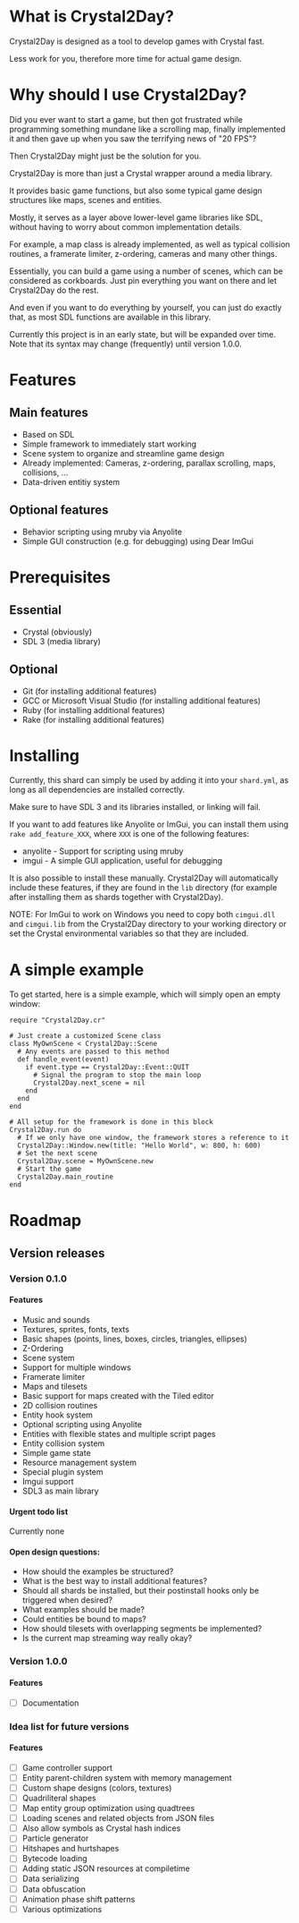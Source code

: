 # What is Crystal2Day?

Crystal2Day is designed as a tool to develop games with Crystal fast.

Less work for you, therefore more time for actual game design.

# Why should I use Crystal2Day?

Did you ever want to start a game, but then got frustrated while programming something
mundane like a scrolling map, finally implemented it and then gave up when you saw the
terrifying news of "20 FPS"?

Then Crystal2Day might just be the solution for you.

Crystal2Day is more than just a Crystal wrapper around a media library. 

It provides basic game functions, but also some typical game design structures like
maps, scenes and entities.

Mostly, it serves as a layer above lower-level game libraries like SDL, without
having to worry about common implementation details.

For example, a map class is already implemented, as well as typical collision routines,
a framerate limiter, z-ordering, cameras and many other things.

Essentially, you can build a game using a number of scenes, which can be considered
as corkboards. Just pin everything you want on there and let Crystal2Day do the rest.

And even if you want to do everything by yourself, you can just do exactly that, as
most SDL functions are available in this library.

Currently this project is in an early state, but will be expanded over time.
Note that its syntax may change (frequently) until version 1.0.0.

# Features

## Main features

* Based on SDL
* Simple framework to immediately start working
* Scene system to organize and streamline game design
* Already implemented: Cameras, z-ordering, parallax scrolling, maps, collisions, ...
* Data-driven entitiy system

## Optional features

* Behavior scripting using mruby via Anyolite
* Simple GUI construction (e.g. for debugging) using Dear ImGui

# Prerequisites

## Essential

* Crystal (obviously)
* SDL 3 (media library)

## Optional

* Git (for installing additional features)
* GCC or Microsoft Visual Studio (for installing additional features)
* Ruby (for installing additional features)
* Rake (for installing additional features)

# Installing

Currently, this shard can simply be used by adding it into your `shard.yml`,
as long as all dependencies are installed correctly.

Make sure to have SDL 3 and its libraries installed, or linking will fail.

If you want to add features like Anyolite or ImGui,
you can install them using `rake add_feature_XXX`, where `XXX` is one of the
following features:

* anyolite - Support for scripting using mruby
* imgui - A simple GUI application, useful for debugging

It is also possible to install these manually. Crystal2Day will automatically
include these features, if they are found in the `lib` directory (for example
after installing them as shards together with Crystal2Day).

NOTE: For ImGui to work on Windows you need to copy both
`cimgui.dll` and `cimgui.lib` from the Crystal2Day directory to your working directory or set the Crystal
environmental variables so that they are included.

# A simple example

To get started, here is a simple example, which will simply open an empty window:

```crystal
require "Crystal2Day.cr"

# Just create a customized Scene class
class MyOwnScene < Crystal2Day::Scene
  # Any events are passed to this method
  def handle_event(event)
    if event.type == Crystal2Day::Event::QUIT
      # Signal the program to stop the main loop
      Crystal2Day.next_scene = nil
    end
  end
end

# All setup for the framework is done in this block
Crystal2Day.run do
  # If we only have one window, the framework stores a reference to it
  Crystal2Day::Window.new(title: "Hello World", w: 800, h: 600)
  # Set the next scene
  Crystal2Day.scene = MyOwnScene.new
  # Start the game
  Crystal2Day.main_routine
end
```

# Roadmap

## Version releases

### Version 0.1.0

#### Features

* Music and sounds
* Textures, sprites, fonts, texts
* Basic shapes (points, lines, boxes, circles, triangles, ellipses)
* Z-Ordering
* Scene system
* Support for multiple windows
* Framerate limiter
* Maps and tilesets
* Basic support for maps created with the Tiled editor
* 2D collision routines
* Entity hook system
* Optional scripting using Anyolite
* Entities with flexible states and multiple script pages
* Entity collision system
* Simple game state
* Resource management system
* Special plugin system
* Imgui support
* SDL3 as main library

#### Urgent todo list

Currently none

#### Open design questions:

* How should the examples be structured?
* What is the best way to install additional features?
* Should all shards be installed, but their postinstall hooks only be triggered when desired?
* What examples should be made?
* Could entities be bound to maps?
* How should tilesets with overlapping segments be implemented?
* Is the current map streaming way really okay?

### Version 1.0.0

#### Features

* [ ] Documentation

### Idea list for future versions

#### Features

* [ ] Game controller support
* [ ] Entity parent-children system with memory management
* [ ] Custom shape designs (colors, textures)
* [ ] Quadriliteral shapes
* [ ] Map entity group optimization using quadtrees
* [ ] Loading scenes and related objects from JSON files
* [ ] Also allow symbols as Crystal hash indices
* [ ] Particle generator
* [ ] Hitshapes and hurtshapes
* [ ] Bytecode loading
* [ ] Adding static JSON resources at compiletime
* [ ] Data serializing
* [ ] Data obfuscation
* [ ] Animation phase shift patterns
* [ ] Various optimizations
